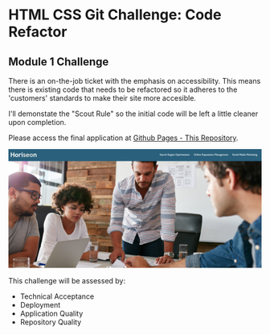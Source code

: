 # HTML CSS Git Challenge: Code Refactor

## Module 1 Challenge

There is an on-the-job ticket with the emphasis on accessibility. This means there is existing code that needs to be refactored so it adheres to the 'customers' standards to make their site more accesible.

I'll demonstate the "Scout Rule" so the initial code will be left a little cleaner upon completion. 

Please access the final application at [Github Pages - This Repository](https://katievlasic.github.io/01-challenge-crf/).

![Screenshot](https://github.com/katievlasic/01-challenge-crf/blob/main/assets/images/screenshot.png)

This challenge will be assessed by:
- Technical Acceptance
- Deployment
- Application Quality
- Repository Quality